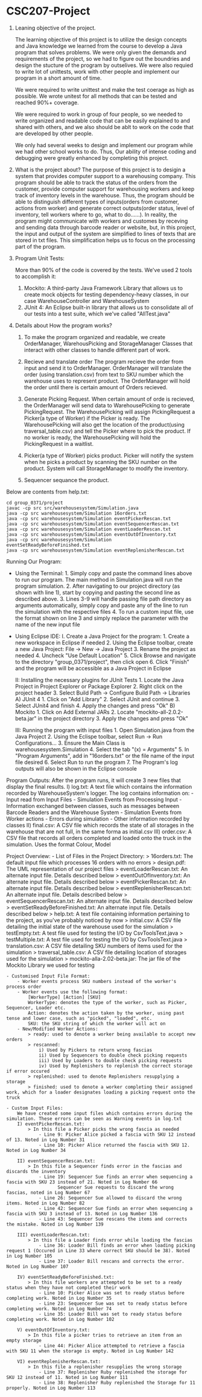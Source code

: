 # CSC207-Project

1. Leaning objective of the project.
    
    The learning objective of this project is to utilize the design concepts and Java knowledge we learned from the course to develop a Java program that solves problems. We were only given the demands and requirements of the project, so we had to figure out the boundries and design the stucture of the program by outselives. We were also requied to write lot of unittests, work with other people and implement our program in a short amount of time. 
    
    We were required to write unittest and make the test coerage as high as possible. We wrote unitest for all methods that can be tested and reached 90%+ coverage. 
    
    We were required to work in group of four people, so we needed to write organized and readable code that can be easily explained to and shared with others, and we also should be ablt to work on the code that are developed by other people.
    
    We only had several weeks to design and implement our program while we had other school works to do. Thus, Our ability of intense coding and debugging were greatly enhanced by completing this project.  
    
    
2. What is the project about?
    The purpose of this project is to desigin a system that provides computer support to a warehousing company. This program should be able to track the status of the orders from the customer, provide computer support for warehousing workers and keep track of inventory levels in the warehouse. Thus, the program should be able to distinguish different types of inputs(orders from customer, actions from worker) and generate correct outputs(order status, level of inventory, tell workers where to go, what to do......). In reality, the program might communicate with workers and customes by receving and sending data through barcode reader or website, but, in this project, the input and output of the system are simplified to lines of texts that are stored in txt files. This simplification helps us to focus on the processing part of the program.    
    
3. Program Unit Tests:

    More than 90% of the code is covered by the tests. We've used 2 tools to accomplish it:
    
    1. Mockito:
    A third-party Java Framework Library that allows us to create mock objects for testing dependency-heavy classes, in our case WarehouseController and WarehouseSystem
    2. JUnit 4: 
    An Eclipse built-in library that allows us to consolidate all of our tests into a test suite, which we've called "AllTest.java"
               

4. Details about How the program works?
    1. To make the program organized and readable, we create OrderManager, WarehousPicking and StorageManager Classes that interact with other classes to handle different part of work. 
    
    2. Recieve and translate order
    The program recieve the order from input and send it to OrderManager. OrderManager will translate the order (using translation.csv) from text to SKU number which the warehouse uses to represent product. The OrderManager will hold the order until there is certain amount of Orders recieved.
    
    3. Generate Picking Request. 
    When certain amount of orde is recieved, the OrderManager will send data to WarehousePicking to generate PickingRequest. The WarehousePicking will assign PickingRequest a Picker(a type of Worker) if the Picker is ready. The WarehousePicking will also get the location of the product(using traversal_table.csv) and tell the Picker where to pick the product. If no worker is ready, the WarehousePicking will hold the PickingRequest in a waitlist.   
    
    4. Picker(a type of Worker) picks product.
    Picker will notify the system when he picks a product by scanning the SKU number on the product. System will call StorageManager to modify the inventory.
    
    5. Sequencer sequance the product.
    
    
    
    
Below are contents from help.txt:



	cd group_0371/project
	javac -cp src src/warehousesystem/Simulation.java
	java -cp src warehousesystem/Simulation 16orders.txt
	java -cp src warehousesystem/Simulation eventPickerRescan.txt
	java -cp src warehousesystem/Simulation eventSequencerRescan.txt
	java -cp src warehousesystem/Simulation eventLoaderRescan.txt
	java -cp src warehousesystem/Simulation eventOutOfInventory.txt
	java -cp src warehousesystem/Simulation eventSetReadyBeforeFinished.txt
	java -cp src warehousesystem/Simulation eventReplenisherRescan.txt


Running Our Program:

- Using the Terminal:
		1. Simply copy and paste the command lines above to run our program. The main method in Simulation.java will run the program simulation.
		2. After navigating to our project directory (as shown with line 1), start by copying and pasting the second line as described above.
		3. Lines 3-9 will handle passing file path directory as arguments automatically, simply copy and paste any of the line to run the simulation with the respective files
		4. To run a custom input file, use the format shown on line 3 and simply replace the parameter with the name of the new input file

- Using Eclipse IDE:
	I. Create a Java Project for the program:
			1. Create a new workspace in Eclipse if needed
			2. Using the Eclipse toolbar, create a new Java Project: File -> New -> Java Project
			3. Rename the project as needed
			4. Uncheck "Use Default Location"
			5. Click Browse and navigate to the directory "group_0371/project", then click open
			6. Click "Finish" and the program will be accessible as a Java Project in Eclipse

	II: Installing the necessary plugins for JUnit Tests
			1. Locate the Java Project in Project Explorer or Package Explorer
			2. Right click on the project header
			3. Select Build Path -> Configure Build Path -> Libraries
			A) JUnit 4
				1. Click on "Add Library"
				2. Select JUnit and continue
				3. Select JUnit4 and finish
				4. Apply the changes and press "Ok"
			B) Mockito
				1. Click on Add External JARs
				2. Locate "mockito-all-2.0.2-beta.jar" in the project directory
				3. Apply the changes and press "Ok"

	III: Running the program with input files
			1. Open Simulation.java from the Java Project
			2. Using the Eclispe toolbar, select Run -> Run Configurations…
			3. Ensure the Main Class is warehousesystem.Simulation
			4. Select the tab "(x) = Arguments"
			5. In "Program Arguments", add in "16orders.txt" or the file name of the input file desired
			6. Select Run to run the program
			7. The Program's log outputs will also be shown in the Eclipse console
            
Program Outputs:
	After the program runs, it will create 3 new files that display the final results.
		I) log.txt: 
			A text file which contains the information recorded by WarehouseSystem's logger. The log contains information on:
				- Input read from Input Files
				- Simulation Events from Processing Input
				- Information exchanged between classes, such as messages between Barcode Readers and the Warehouse System
				- Simulation Events from Worker actions
				- Errors during simulation
				- Other information recorded by classes
		II) final.csv:
			A CSV file which records the state of all storages in the warehouse that are not full, in the same forma as initial.csv
		III) order.csv:
			A CSV file that records all orders completed and loaded onto the truck in the simulation. Uses the format Colour, Model




Project Overview:
	- List of Files in the Project Directory:
		> 16orders.txt: The default input file which processes 16 orders with no errors
		> design.pdf: The UML representation of our project files
		> eventLoaderRescan.txt: An alternate input file. Details described below
		> eventOutOfInventory.txt: An alternate input file. Details described below
		> eventPickerRescan.txt: An alternate input file. Details described below
		> eventReplenisherRescan.txt: An alternate input file. Details described below
		> eventSequencerRescan.txt: An alternate input file. Details described below
		> eventSetReadyBeforeFinished.txt: An alternate input file. Details described below
		> help.txt: A text file containing information pertaining to the project, as you've probably noticed by now
		> initial.csv: A CSV file detailing the initial state of the warehouse used for the simulation
		> testEmpty.txt: A test file used for testing the I/O by CsvToolsText.java
		> testMultiple.txt: A test file used for testing the I/O by CsvToolsText.java
		> translation.csv: A CSV file detailing SKU numbers of items used for the simulation
		> traversal_table.csv: A CSV file detailing location of storages used for the simulation
		> mockito-alla-2.02-beta.jar: The jar file of the Mockito Library we used for testing

	- Customised Input File Format:
		- Worker events process SKU numbers instead of the worker's process order
		- Worker events use the following format:
			[WorkerType] [Action] [SKU]
			WorkerType: denotes the type of the worker, such as Picker, Sequencer, Loader etc.
			Action: denotes the action taken by the worker, using past tense and lower case, such as "picked", "loaded", etc.
			SKU: the SKU string of which the worker will act on
		- New/Modified Worker Actions:
			> ready: used to denote a worker being available to accept new orders
			> rescanned: 
				i) Used by Pickers to return wrong fascias
				ii) Used by Sequencers to double check picking requests
				iii) Used by Loaders to double check picking requests
				iv) Used by Replenishers to replenish the correct storage if error occured
			> replenished: used to denote Replenishers resupplying a storage
			> finished: used to denote a worker completing their assigned work, which for a loader designates loading a picking request onto the truck
	
	- Custom Input Files:
		We have created some input files which contains errors during the simulation. These errors can be seen as Warning events in log.txt
		I) eventPickerRescan.txt:
			> In this file a Picker picks the wrong fascia as needed
				- Line 9: Picker Alice picked a fascia with SKU 12 instead of 13. Noted in Log Number 31
				- Line 10: Picker Alice returned the fascia with SKU 12. Noted in Log Number 34

		II) eventSequencerRescan.txt:
			> In this file a Sequencer finds error in the fascias and discards the inventory
				- Line 19: Sequencer Sue finds an error when sequencing a fascia with SKU 23 instead of 21. Noted in Log Number 66
					   Sequencer Sue requests to discard the wrong fascias, noted in Log Number 67
				- Line 26: Sequencer Sue allowed to discard the wrong items. Noted in Log Number 82
				- Line 42: Sequencer Sue finds an error when sequencing a fascia with SKU 3 instead of 13. Noted in Log Number 136
				- Line 43: Sequencer Sue rescans the items and corrects the mistake. Noted in Log Number 139

		III) eventLoaderRescan.txt:
			> In this file a Loader finds error while loading the fascias
				- Line 36: Loader Bill finds an error when loading picking request 1 (Occured in Line 33 where correct SKU should be 38). Noted in Log Number 105
				- Line 37: Loader Bill rescans and corrects the error. Noted in Log Number 107

		IV) eventSetReadyBeforeFinished.txt:
			> In this file workers are attempted to be set to a ready status when they have not completed their work
				- Line 10: Picker Alice was set to ready status before completing work. Noted in Log Number 35
				- Line 23: Sequencer Sue was set to ready status before completing work. Noted in Log Number 74
				- Line 35: Loader Bill was set to ready status before completing work. Noted in Log Number 102

		V) eventOutOfInventory.txt:
			> In this file a picker tries to retrieve an item from an empty storage
				- Line 44: Picker Alice attempted to retrieve a fascia with SKU 11 when the storage is empty. Noted in Log Number 142

		VI) eventReplenisherRescan.txt:
			> In this file a replenisher resupplies the wrong storage
				- Line 37: Replenisher Ruby replenished the storage for SKU 12 instead of 11. Noted in Log Number 111
				- Line 38: Replenisher Ruby replenished the Storage for 11 properly. Noted in Log Number 113
